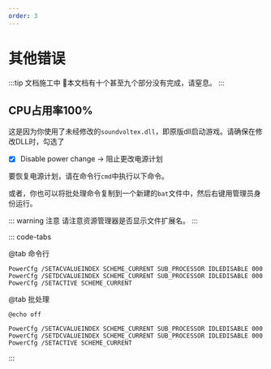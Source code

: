 ```yaml
---
order: 3
---
```


# 其他错误

:::tip 文档施工中
:construction:本文档有十个甚至九个部分没有完成，请窒息。
:::

## CPU占用率100%

这是因为你使用了未经修改的`soundvoltex.dll`，即原版dll启动游戏。请确保在修改DLL时，勾选了
+ [x] Disable power change → 阻止更改电源计划

要恢复电源计划，请在命令行`cmd`中执行以下命令。

或者，你也可以将批处理命令复制到一个新建的`bat`文件中，然后右键用管理员身份运行。

::: warning 注意
请注意资源管理器是否显示文件扩展名。
:::

::: code-tabs

@tab 命令行

```batch
PowerCfg /SETACVALUEINDEX SCHEME_CURRENT SUB_PROCESSOR IDLEDISABLE 000
PowerCfg /SETDCVALUEINDEX SCHEME_CURRENT SUB_PROCESSOR IDLEDISABLE 000
PowerCfg /SETACTIVE SCHEME_CURRENT
```

@tab 批处理

```batch
@echo off

PowerCfg /SETACVALUEINDEX SCHEME_CURRENT SUB_PROCESSOR IDLEDISABLE 000
PowerCfg /SETDCVALUEINDEX SCHEME_CURRENT SUB_PROCESSOR IDLEDISABLE 000
PowerCfg /SETACTIVE SCHEME_CURRENT
```

:::